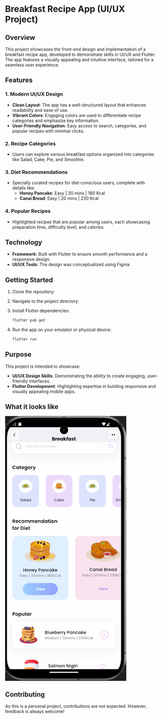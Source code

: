 # Breakfast Recipe App (UI/UX Project)

## Overview
This project showcases the front-end design and implementation of a breakfast recipe app, developed to demonstrate skills in UI/UX and Flutter. The app features a visually appealing and intuitive interface, tailored for a seamless user experience.

## Features

### 1. **Modern UI/UX Design**
   - **Clean Layout**: The app has a well-structured layout that enhances readability and ease of use.
   - **Vibrant Colors**: Engaging colors are used to differentiate recipe categories and emphasize key information.
   - **User-Friendly Navigation**: Easy access to search, categories, and popular recipes with minimal clicks.

### 2. **Recipe Categories**
   - Users can explore various breakfast options organized into categories like Salad, Cake, Pie, and Smoothie.

### 3. **Diet Recommendations**
   - Specially curated recipes for diet-conscious users, complete with details like:
     - **Honey Pancake**: Easy | 30 mins | 180 Kcal
     - **Canai Bread**: Easy | 20 mins | 230 Kcal

### 4. **Popular Recipes**
   - Highlighted recipes that are popular among users, each showcasing preparation time, difficulty level, and calories.

## Technology
- **Framework**: Built with Flutter to ensure smooth performance and a responsive design.
- **UI/UX Tools**: The design was conceptualized using Figma.

## Getting Started
1. Clone the repository:
 
2. Navigate to the project directory:
 
3. Install Flutter dependencies:
   ```bash
   flutter pub get
   ```
4. Run the app on your emulator or physical device:
   ```bash
   flutter run
   ```

## Purpose
This project is intended to showcase:
- **UI/UX Design Skills**: Demonstrating the ability to create engaging, user-friendly interfaces.
- **Flutter Development**: Highlighting expertise in building responsive and visually appealing mobile apps.

## What it looks like
![Breakfast Recipe App Screenshot](screenshot.png)

## Contributing
As this is a personal project, contributions are not expected. However, feedback is always welcome!
